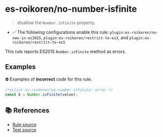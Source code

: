 # es-roikoren/no-number-isfinite
> disallow the `Number.isFinite` property.

- ✅ The following configurations enable this rule: `plugin:es-roikoren/no-new-in-es2015`, `plugin:es-roikoren/restrict-to-es3`, and `plugin:es-roikoren/restrict-to-es5`

This rule reports ES2015 `Number.isFinite` method as errors.

## Examples

⛔ Examples of **incorrect** code for this rule:

```js
/*eslint es-roikoren/no-number-isfinite: error */
const b = Number.isFinite(value);
```

## 📚 References

- [Rule source](https://github.com/roikoren755/eslint-plugin-es/blob/v0.0.4/src/rules/no-number-isfinite.ts)
- [Test source](https://github.com/roikoren755/eslint-plugin-es/blob/v0.0.4/tests/src/rules/no-number-isfinite.ts)
